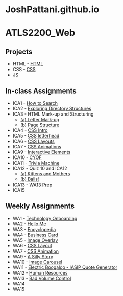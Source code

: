 # JoshPattani.github.io


# **ATLS2200_Web** #

## **Projects** ##
* HTML - [HTML](joshpattani.github.io/html-midterm/page5.html)
* CSS - [CSS](joshpattani.github.io/)
* JS

## **In-class Assignments** ##
* ICA1 - [How to Search](https://docs.google.com/document/d/1Um7hc3AkKwjxERHVXjThMvFMICXAusV5HBCxQxE8VfI/edit?usp=sharing)
* ICA2 - [Exploring Directory Structures](https://docs.google.com/document/d/1aJCHCaD9oMPvfpOHO17c_BvsVY5Z3gslIAh_wdIA6g8/edit?usp=sharing)
* ICA3 - HTML Mark-up and Structuring
  * [(a) Letter Mark-up](joshpattani.github.io/ICA/ica3a.html)
  * [(b) Page Structure](joshpattani.github.io/ICA/ica3b.html)
* ICA4 - [CSS Intro](joshpattani.github.io/ICA/ica4.html)
* ICA5 - [CSS letterhead](joshpattani.github.io/ICA/ica5.html)
* ICA6 - [CSS Layouts](joshpattani.github.io/ICA/ica6/ica6-part1.html)
* ICA7 - [CSS Animations](joshpattani.github.io/ICA/ica7.html)
* ICA9 - [Interactive Elements](joshpattani.github.io/ICA/ica9.html)
* ICA10 - [CYOF](joshpattani.github.io/ICA/ica10/ica10.html)
* ICA11 - [Trivia Machine](joshpattani.github.io/ICA/ica11.html)
* ICA12 - Quiz 10 and ICA12
  * [(a) Kittens and Mothers](joshpattani.github.io/ICA/quiz10.html)
  * [(b) Balls!](joshpattani.github.io/ICA/ica12/ica12.html)
* ICA13 - [WA13 Prep](joshpattani.github.io/WA/wa13.html)
* ICA15

## **Weekly Assignments** ##
* WA1 - [Technology Onboarding](joshpattani.github.io/WA/wa1.html)
* WA2 - [Hello Me](joshpattani.github.io/WA/wa2.html)
* WA3 - [Encyclopedia](joshpattani.github.io/WA/wa3.html)
* WA4 - [Business Card](joshpattani.github.io/WA/wa4.html)
* WA5 - [Image Overlay](joshpattani.github.io/WA/wa5.html)
* WA6 - [CSS Layout](joshpattani.github.io/WA/wa6/index.html)
* WA7 - [CSS Animation](joshpattani.github.io/WA/wa7.html)
* WA9 - [A Silly Story](joshpattani.github.io/WA/wa9.html)
* WA10 - [Image Carousel](joshpattani.github.io/WA/wa10/gallery-start/assignment9.html)
* WA11 - [Electric Boogaloo - IASIP Quote Generator](joshpattani.github.io/WA/wa11.html)
* WA12 - [Human Resources](joshpattani.github.io/WA/wa12.html)
* WA13 - [Bad Volume Control](joshpattani.github.io/WA/wa13.html)
* WA14
* WA15